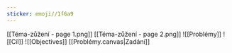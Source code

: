 ```yaml
---
sticker: emoji//1f6a9
---
```

[[Téma-zůžení - page 1.png]]
[[Téma-zůžení - page 2.png]]
![[Problémy]]
![[Cíl]]
![[Objectives]]
[[Problémy.canvas|Zadání]]